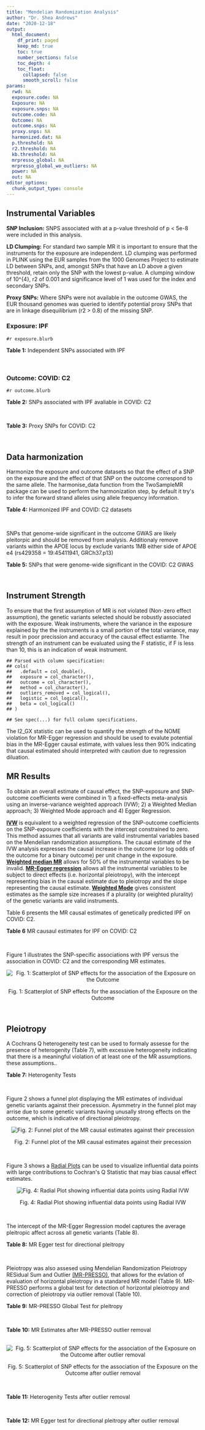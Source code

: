 ```yaml
---
title: "Mendelian Randomization Analysis"
author: "Dr. Shea Andrews"
date: "2020-12-18"
output:
  html_document:
    df_print: paged
    keep_md: true
    toc: true
    number_sections: false
    toc_depth: 4
    toc_float:
      collapsed: false
      smooth_scroll: false
params:
  rwd: NA
  exposure.code: NA
  Exposure: NA
  exposure.snps: NA
  outcome.code: NA
  Outcome: NA
  outcome.snps: NA
  proxy.snps: NA
  harmonized.dat: NA
  p.threshold: NA
  r2.threshold: NA
  kb.threshold: NA
  mrpresso_global: NA
  mrpresso_global_wo_outliers: NA
  power: NA
  out: NA
editor_options:
  chunk_output_type: console
---
```







## Instrumental Variables
**SNP Inclusion:** SNPS associated with at a p-value threshold of p < 5e-8 were included in this analysis.
<br>

**LD Clumping:** For standard two sample MR it is important to ensure that the instruments for the exposure are independent. LD clumping was performed in PLINK using the EUR samples from the 1000 Genomes Project to estimate LD between SNPs, and, amongst SNPs that have an LD above a given threshold, retain only the SNP with the lowest p-value. A clumping window of 10^{4}, r2 of 0.001 and significance level of 1 was used for the index and secondary SNPs.
<br>

**Proxy SNPs:** Where SNPs were not available in the outcome GWAS, the EUR thousand genomes was queried to identify potential proxy SNPs that are in linkage disequilibrium (r2 > 0.8) of the missing SNP.
<br>

### Exposure: IPF
`#r exposure.blurb`
<br>

**Table 1:** Independent SNPs associated with IPF
<div data-pagedtable="false">
  <script data-pagedtable-source type="application/json">
{"columns":[{"label":["SNP"],"name":[1],"type":["chr"],"align":["left"]},{"label":["CHROM"],"name":[2],"type":["dbl"],"align":["right"]},{"label":["POS"],"name":[3],"type":["dbl"],"align":["right"]},{"label":["REF"],"name":[4],"type":["chr"],"align":["left"]},{"label":["ALT"],"name":[5],"type":["chr"],"align":["left"]},{"label":["AF"],"name":[6],"type":["dbl"],"align":["right"]},{"label":["BETA"],"name":[7],"type":["dbl"],"align":["right"]},{"label":["SE"],"name":[8],"type":["dbl"],"align":["right"]},{"label":["Z"],"name":[9],"type":["dbl"],"align":["right"]},{"label":["P"],"name":[10],"type":["dbl"],"align":["right"]},{"label":["N"],"name":[11],"type":["dbl"],"align":["right"]},{"label":["TRAIT"],"name":[12],"type":["chr"],"align":["left"]}],"data":[{"1":"rs78238620","2":"3","3":"44902386","4":"T","5":"A","6":"0.053459","7":"0.4593835","8":"0.07390969","9":"6.215471","10":"5.117086e-10","11":"11259","12":"Idiopathic_Pulmonary_Fibrosis"},{"1":"rs12696304","2":"3","3":"169481271","4":"C","5":"G","6":"0.278854","7":"0.2668156","8":"0.03717319","9":"7.177635","10":"7.092778e-13","11":"11259","12":"Idiopathic_Pulmonary_Fibrosis"},{"1":"rs2013701","2":"4","3":"89885086","4":"G","5":"T","6":"0.487438","7":"-0.2424697","8":"0.03330002","9":"-7.281368","10":"3.304528e-13","11":"11259","12":"Idiopathic_Pulmonary_Fibrosis"},{"1":"rs7725218","2":"5","3":"1282414","4":"G","5":"A","6":"0.323107","7":"-0.3293240","8":"0.03544862","9":"-9.290180","10":"1.540283e-20","11":"11259","12":"Idiopathic_Pulmonary_Fibrosis"},{"1":"rs2076295","2":"6","3":"7563232","4":"T","5":"G","6":"0.468835","7":"0.3799705","8":"0.03322854","9":"11.435066","10":"2.793256e-30","11":"11259","12":"Idiopathic_Pulmonary_Fibrosis"},{"1":"rs12699415","2":"7","3":"1909479","4":"A","5":"G","6":"0.580176","7":"-0.2440172","8":"0.03400225","9":"-7.176502","10":"7.151760e-13","11":"11259","12":"Idiopathic_Pulmonary_Fibrosis"},{"1":"rs2897075","2":"7","3":"99630342","4":"C","5":"T","6":"0.391410","7":"0.2585521","8":"0.03404714","9":"7.593945","10":"3.103096e-14","11":"11259","12":"Idiopathic_Pulmonary_Fibrosis"},{"1":"rs28513081","2":"8","3":"120934126","4":"A","5":"G","6":"0.427310","7":"-0.2034907","8":"0.03346963","9":"-6.079862","10":"1.202864e-09","11":"11259","12":"Idiopathic_Pulmonary_Fibrosis"},{"1":"rs35705950","2":"11","3":"1241221","4":"G","5":"T","6":"0.140904","7":"1.5773608","8":"0.05180105","9":"30.450365","10":"1.184630e-203","11":"11259","12":"Idiopathic_Pulmonary_Fibrosis"},{"1":"rs9577395","2":"13","3":"113534984","4":"C","5":"G","6":"0.207732","7":"-0.2642992","8":"0.04115030","9":"-6.422778","10":"1.338099e-10","11":"11259","12":"Idiopathic_Pulmonary_Fibrosis"},{"1":"rs59424629","2":"15","3":"40720542","4":"G","5":"T","6":"0.538260","7":"0.2678313","8":"0.03320740","9":"8.065411","10":"7.298965e-16","11":"11259","12":"Idiopathic_Pulmonary_Fibrosis"},{"1":"rs62023891","2":"15","3":"86097216","4":"G","5":"A","6":"0.300615","7":"0.2356498","8":"0.03664299","9":"6.430965","10":"1.267962e-10","11":"11259","12":"Idiopathic_Pulmonary_Fibrosis"},{"1":"rs17652520","2":"17","3":"44098967","4":"G","5":"A","6":"0.214766","7":"-0.3286135","8":"0.04066747","9":"-8.080502","10":"6.450078e-16","11":"11259","12":"Idiopathic_Pulmonary_Fibrosis"},{"1":"rs12610495","2":"19","3":"4717672","4":"A","5":"G","6":"0.305555","7":"0.2722340","8":"0.03899250","9":"6.981701","10":"2.916276e-12","11":"11259","12":"Idiopathic_Pulmonary_Fibrosis"},{"1":"rs41308092","2":"20","3":"62324391","4":"G","5":"A","6":"0.019674","7":"0.7503587","8":"0.12196998","9":"6.151995","10":"7.651443e-10","11":"11259","12":"Idiopathic_Pulmonary_Fibrosis"}],"options":{"columns":{"min":{},"max":[10]},"rows":{"min":[10],"max":[10]},"pages":{}}}
  </script>
</div>
<br>

### Outcome: COVID: C2
`#r outcome.blurb`
<br>

**Table 2:** SNPs associated with IPF avaliable in COVID: C2
<div data-pagedtable="false">
  <script data-pagedtable-source type="application/json">
{"columns":[{"label":["SNP"],"name":[1],"type":["chr"],"align":["left"]},{"label":["CHROM"],"name":[2],"type":["dbl"],"align":["right"]},{"label":["POS"],"name":[3],"type":["dbl"],"align":["right"]},{"label":["REF"],"name":[4],"type":["chr"],"align":["left"]},{"label":["ALT"],"name":[5],"type":["chr"],"align":["left"]},{"label":["AF"],"name":[6],"type":["dbl"],"align":["right"]},{"label":["BETA"],"name":[7],"type":["dbl"],"align":["right"]},{"label":["SE"],"name":[8],"type":["dbl"],"align":["right"]},{"label":["Z"],"name":[9],"type":["dbl"],"align":["right"]},{"label":["P"],"name":[10],"type":["dbl"],"align":["right"]},{"label":["N"],"name":[11],"type":["dbl"],"align":["right"]},{"label":["TRAIT"],"name":[12],"type":["chr"],"align":["left"]}],"data":[{"1":"rs78238620","2":"3","3":"44902386","4":"T","5":"A","6":"0.05784","7":"-0.00516370","8":"0.023659","9":"-0.2182552","10":"0.8272000","11":"1393995","12":"covid_vs._population__eur"},{"1":"rs12696304","2":"3","3":"169481271","4":"C","5":"G","6":"0.26460","7":"-0.00020869","8":"0.011789","9":"-0.0177021","10":"0.9859000","11":"1393995","12":"covid_vs._population__eur"},{"1":"rs2013701","2":"4","3":"89885086","4":"G","5":"T","6":"0.52030","7":"-0.00633910","8":"0.010448","9":"-0.6067286","10":"0.5440000","11":"1393331","12":"covid_vs._population__eur"},{"1":"rs7725218","2":"5","3":"1282414","4":"G","5":"A","6":"0.34900","7":"-0.00599120","8":"0.010926","9":"-0.5483434","10":"0.5835000","11":"1393695","12":"covid_vs._population__eur"},{"1":"rs2076295","2":"6","3":"7563232","4":"T","5":"G","6":"0.44140","7":"0.02070300","8":"0.011157","9":"1.8556063","10":"0.0635000","11":"1374519","12":"covid_vs._population__eur"},{"1":"rs12699415","2":"7","3":"1909479","4":"A","5":"G","6":"0.57960","7":"-0.02341900","8":"0.010613","9":"-2.2066334","10":"0.0273400","11":"1393995","12":"covid_vs._population__eur"},{"1":"rs2897075","2":"7","3":"99630342","4":"C","5":"T","6":"0.37560","7":"0.03937700","8":"0.011180","9":"3.5220930","10":"0.0004280","11":"1383911","12":"covid_vs._population__eur"},{"1":"rs28513081","2":"8","3":"120934126","4":"A","5":"G","6":"0.46010","7":"-0.01136000","8":"0.010867","9":"-1.0453667","10":"0.2958000","11":"1383639","12":"covid_vs._population__eur"},{"1":"rs35705950","2":"11","3":"1241221","4":"G","5":"T","6":"0.11500","7":"-0.03272700","8":"0.018365","9":"-1.7820310","10":"0.0747400","11":"1108483","12":"covid_vs._population__eur"},{"1":"rs9577395","2":"13","3":"113534984","4":"C","5":"G","6":"0.22230","7":"0.02642600","8":"0.012604","9":"2.0966360","10":"0.0360300","11":"1393695","12":"covid_vs._population__eur"},{"1":"rs59424629","2":"15","3":"40720542","4":"G","5":"T","6":"0.54360","7":"0.01265900","8":"0.010424","9":"1.2144091","10":"0.2246000","11":"1393995","12":"covid_vs._population__eur"},{"1":"rs62023891","2":"15","3":"86097216","4":"G","5":"A","6":"0.29770","7":"0.00154560","8":"0.011592","9":"0.1333333","10":"0.8939000","11":"1393695","12":"covid_vs._population__eur"},{"1":"rs17652520","2":"17","3":"44098967","4":"G","5":"A","6":"0.19100","7":"-0.03348000","8":"0.013053","9":"-2.5649276","10":"0.0103200","11":"1383939","12":"covid_vs._population__eur"},{"1":"rs12610495","2":"19","3":"4717672","4":"A","5":"G","6":"0.30990","7":"0.04054700","8":"0.012253","9":"3.3091488","10":"0.0009358","11":"1369122","12":"covid_vs._population__eur"},{"1":"rs41308092","2":"20","3":"62324391","4":"G","5":"A","6":"0.03125","7":"-0.03114300","8":"0.041454","9":"-0.7512665","10":"0.4525000","11":"1386113","12":"covid_vs._population__eur"}],"options":{"columns":{"min":{},"max":[10]},"rows":{"min":[10],"max":[10]},"pages":{}}}
  </script>
</div>
<br>

**Table 3:** Proxy SNPs for COVID: C2
<div data-pagedtable="false">
  <script data-pagedtable-source type="application/json">
{"columns":[{"label":["proxy.outcome"],"name":[1],"type":["lgl"],"align":["right"]},{"label":["target_snp"],"name":[2],"type":["lgl"],"align":["right"]},{"label":["proxy_snp"],"name":[3],"type":["lgl"],"align":["right"]},{"label":["ld.r2"],"name":[4],"type":["lgl"],"align":["right"]},{"label":["Dprime"],"name":[5],"type":["lgl"],"align":["right"]},{"label":["ref.proxy"],"name":[6],"type":["lgl"],"align":["right"]},{"label":["alt.proxy"],"name":[7],"type":["lgl"],"align":["right"]},{"label":["CHROM"],"name":[8],"type":["lgl"],"align":["right"]},{"label":["POS"],"name":[9],"type":["lgl"],"align":["right"]},{"label":["ALT.proxy"],"name":[10],"type":["lgl"],"align":["right"]},{"label":["REF.proxy"],"name":[11],"type":["lgl"],"align":["right"]},{"label":["AF"],"name":[12],"type":["lgl"],"align":["right"]},{"label":["BETA"],"name":[13],"type":["lgl"],"align":["right"]},{"label":["SE"],"name":[14],"type":["lgl"],"align":["right"]},{"label":["P"],"name":[15],"type":["lgl"],"align":["right"]},{"label":["N"],"name":[16],"type":["lgl"],"align":["right"]},{"label":["ref"],"name":[17],"type":["lgl"],"align":["right"]},{"label":["alt"],"name":[18],"type":["lgl"],"align":["right"]},{"label":["ALT"],"name":[19],"type":["lgl"],"align":["right"]},{"label":["REF"],"name":[20],"type":["lgl"],"align":["right"]},{"label":["PHASE"],"name":[21],"type":["lgl"],"align":["right"]}],"data":[{"1":"NA","2":"NA","3":"NA","4":"NA","5":"NA","6":"NA","7":"NA","8":"NA","9":"NA","10":"NA","11":"NA","12":"NA","13":"NA","14":"NA","15":"NA","16":"NA","17":"NA","18":"NA","19":"NA","20":"NA","21":"NA"}],"options":{"columns":{"min":{},"max":[10]},"rows":{"min":[10],"max":[10]},"pages":{}}}
  </script>
</div>
<br>

## Data harmonization
Harmonize the exposure and outcome datasets so that the effect of a SNP on the exposure and the effect of that SNP on the outcome correspond to the same allele. The harmonise_data function from the TwoSampleMR package can be used to perform the harmonization step, by default it try's to infer the forward strand alleles using allele frequency information.
<br>

**Table 4:** Harmonized IPF and COVID: C2 datasets
<div data-pagedtable="false">
  <script data-pagedtable-source type="application/json">
{"columns":[{"label":["SNP"],"name":[1],"type":["chr"],"align":["left"]},{"label":["effect_allele.exposure"],"name":[2],"type":["chr"],"align":["left"]},{"label":["other_allele.exposure"],"name":[3],"type":["chr"],"align":["left"]},{"label":["effect_allele.outcome"],"name":[4],"type":["chr"],"align":["left"]},{"label":["other_allele.outcome"],"name":[5],"type":["chr"],"align":["left"]},{"label":["beta.exposure"],"name":[6],"type":["dbl"],"align":["right"]},{"label":["beta.outcome"],"name":[7],"type":["dbl"],"align":["right"]},{"label":["eaf.exposure"],"name":[8],"type":["dbl"],"align":["right"]},{"label":["eaf.outcome"],"name":[9],"type":["dbl"],"align":["right"]},{"label":["remove"],"name":[10],"type":["lgl"],"align":["right"]},{"label":["palindromic"],"name":[11],"type":["lgl"],"align":["right"]},{"label":["ambiguous"],"name":[12],"type":["lgl"],"align":["right"]},{"label":["id.outcome"],"name":[13],"type":["chr"],"align":["left"]},{"label":["chr.outcome"],"name":[14],"type":["dbl"],"align":["right"]},{"label":["pos.outcome"],"name":[15],"type":["dbl"],"align":["right"]},{"label":["se.outcome"],"name":[16],"type":["dbl"],"align":["right"]},{"label":["z.outcome"],"name":[17],"type":["dbl"],"align":["right"]},{"label":["pval.outcome"],"name":[18],"type":["dbl"],"align":["right"]},{"label":["samplesize.outcome"],"name":[19],"type":["dbl"],"align":["right"]},{"label":["outcome"],"name":[20],"type":["chr"],"align":["left"]},{"label":["mr_keep.outcome"],"name":[21],"type":["lgl"],"align":["right"]},{"label":["pval_origin.outcome"],"name":[22],"type":["chr"],"align":["left"]},{"label":["chr.exposure"],"name":[23],"type":["dbl"],"align":["right"]},{"label":["pos.exposure"],"name":[24],"type":["dbl"],"align":["right"]},{"label":["se.exposure"],"name":[25],"type":["dbl"],"align":["right"]},{"label":["z.exposure"],"name":[26],"type":["dbl"],"align":["right"]},{"label":["pval.exposure"],"name":[27],"type":["dbl"],"align":["right"]},{"label":["samplesize.exposure"],"name":[28],"type":["dbl"],"align":["right"]},{"label":["exposure"],"name":[29],"type":["chr"],"align":["left"]},{"label":["mr_keep.exposure"],"name":[30],"type":["lgl"],"align":["right"]},{"label":["pval_origin.exposure"],"name":[31],"type":["chr"],"align":["left"]},{"label":["id.exposure"],"name":[32],"type":["chr"],"align":["left"]},{"label":["action"],"name":[33],"type":["dbl"],"align":["right"]},{"label":["mr_keep"],"name":[34],"type":["lgl"],"align":["right"]},{"label":["pt"],"name":[35],"type":["dbl"],"align":["right"]},{"label":["pleitropy_keep"],"name":[36],"type":["lgl"],"align":["right"]},{"label":["mrpresso_RSSobs"],"name":[37],"type":["dbl"],"align":["right"]},{"label":["mrpresso_pval"],"name":[38],"type":["dbl"],"align":["right"]},{"label":["mrpresso_keep"],"name":[39],"type":["lgl"],"align":["right"]}],"data":[{"1":"rs12610495","2":"G","3":"A","4":"G","5":"A","6":"0.2722340","7":"0.04054700","8":"0.305555","9":"0.30990","10":"FALSE","11":"FALSE","12":"FALSE","13":"ugzW3F","14":"19","15":"4717672","16":"0.012253","17":"3.3091488","18":"0.0009358","19":"1369122","20":"covidhgi2020anaC2v4eur23andMe","21":"TRUE","22":"reported","23":"19","24":"4717672","25":"0.03899250","26":"6.981701","27":"2.916276e-12","28":"11259","29":"Allen2020ipf","30":"TRUE","31":"reported","32":"9H4Hhe","33":"2","34":"TRUE","35":"5e-08","36":"TRUE","37":"1.457089e-03","38":"0.0360","39":"FALSE"},{"1":"rs12696304","2":"G","3":"C","4":"G","5":"C","6":"0.2668156","7":"-0.00020869","8":"0.278854","9":"0.26460","10":"FALSE","11":"TRUE","12":"FALSE","13":"ugzW3F","14":"3","15":"169481271","16":"0.011789","17":"-0.0177021","18":"0.9859000","19":"1393995","20":"covidhgi2020anaC2v4eur23andMe","21":"TRUE","22":"reported","23":"3","24":"169481271","25":"0.03717319","26":"7.177635","27":"7.092778e-13","28":"11259","29":"Allen2020ipf","30":"TRUE","31":"reported","32":"9H4Hhe","33":"2","34":"TRUE","35":"5e-08","36":"TRUE","37":"1.503368e-05","38":"1.0000","39":"TRUE"},{"1":"rs12699415","2":"G","3":"A","4":"G","5":"A","6":"-0.2440172","7":"-0.02341900","8":"0.580176","9":"0.57960","10":"FALSE","11":"FALSE","12":"FALSE","13":"ugzW3F","14":"7","15":"1909479","16":"0.010613","17":"-2.2066334","18":"0.0273400","19":"1393995","20":"covidhgi2020anaC2v4eur23andMe","21":"TRUE","22":"reported","23":"7","24":"1909479","25":"0.03400225","26":"-7.176502","27":"7.151760e-13","28":"11259","29":"Allen2020ipf","30":"TRUE","31":"reported","32":"9H4Hhe","33":"2","34":"TRUE","35":"5e-08","36":"TRUE","37":"4.371192e-04","38":"0.7740","39":"TRUE"},{"1":"rs17652520","2":"A","3":"G","4":"A","5":"G","6":"-0.3286135","7":"-0.03348000","8":"0.214766","9":"0.19100","10":"FALSE","11":"FALSE","12":"FALSE","13":"ugzW3F","14":"17","15":"44098967","16":"0.013053","17":"-2.5649276","18":"0.0103200","19":"1383939","20":"covidhgi2020anaC2v4eur23andMe","21":"TRUE","22":"reported","23":"17","24":"44098967","25":"0.04066747","26":"-8.080502","27":"6.450078e-16","28":"11259","29":"Allen2020ipf","30":"TRUE","31":"reported","32":"9H4Hhe","33":"2","34":"TRUE","35":"5e-08","36":"TRUE","37":"9.232075e-04","38":"0.2940","39":"TRUE"},{"1":"rs2013701","2":"T","3":"G","4":"T","5":"G","6":"-0.2424697","7":"-0.00633910","8":"0.487438","9":"0.52030","10":"FALSE","11":"FALSE","12":"FALSE","13":"ugzW3F","14":"4","15":"89885086","16":"0.010448","17":"-0.6067286","18":"0.5440000","19":"1393331","20":"covidhgi2020anaC2v4eur23andMe","21":"TRUE","22":"reported","23":"4","24":"89885086","25":"0.03330002","26":"-7.281368","27":"3.304528e-13","28":"11259","29":"Allen2020ipf","30":"TRUE","31":"reported","32":"9H4Hhe","33":"2","34":"TRUE","35":"5e-08","36":"TRUE","37":"1.048353e-05","38":"1.0000","39":"TRUE"},{"1":"rs2076295","2":"G","3":"T","4":"G","5":"T","6":"0.3799705","7":"0.02070300","8":"0.468835","9":"0.44140","10":"FALSE","11":"FALSE","12":"FALSE","13":"ugzW3F","14":"6","15":"7563232","16":"0.011157","17":"1.8556063","18":"0.0635000","19":"1374519","20":"covidhgi2020anaC2v4eur23andMe","21":"TRUE","22":"reported","23":"6","24":"7563232","25":"0.03322854","26":"11.435066","27":"2.793256e-30","28":"11259","29":"Allen2020ipf","30":"TRUE","31":"reported","32":"9H4Hhe","33":"2","34":"TRUE","35":"5e-08","36":"TRUE","37":"2.873980e-04","38":"1.0000","39":"TRUE"},{"1":"rs28513081","2":"G","3":"A","4":"G","5":"A","6":"-0.2034907","7":"-0.01136000","8":"0.427310","9":"0.46010","10":"FALSE","11":"FALSE","12":"FALSE","13":"ugzW3F","14":"8","15":"120934126","16":"0.010867","17":"-1.0453667","18":"0.2958000","19":"1383639","20":"covidhgi2020anaC2v4eur23andMe","21":"TRUE","22":"reported","23":"8","24":"120934126","25":"0.03346963","26":"-6.079862","27":"1.202864e-09","28":"11259","29":"Allen2020ipf","30":"TRUE","31":"reported","32":"9H4Hhe","33":"2","34":"TRUE","35":"5e-08","36":"TRUE","37":"7.859026e-05","38":"1.0000","39":"TRUE"},{"1":"rs2897075","2":"T","3":"C","4":"T","5":"C","6":"0.2585521","7":"0.03937700","8":"0.391410","9":"0.37560","10":"FALSE","11":"FALSE","12":"FALSE","13":"ugzW3F","14":"7","15":"99630342","16":"0.011180","17":"3.5220930","18":"0.0004280","19":"1383911","20":"covidhgi2020anaC2v4eur23andMe","21":"TRUE","22":"reported","23":"7","24":"99630342","25":"0.03404714","26":"7.593945","27":"3.103096e-14","28":"11259","29":"Allen2020ipf","30":"TRUE","31":"reported","32":"9H4Hhe","33":"2","34":"TRUE","35":"5e-08","36":"TRUE","37":"1.387875e-03","38":"0.0045","39":"FALSE"},{"1":"rs35705950","2":"T","3":"G","4":"T","5":"G","6":"1.5773608","7":"-0.03272700","8":"0.140904","9":"0.11500","10":"FALSE","11":"FALSE","12":"FALSE","13":"ugzW3F","14":"11","15":"1241221","16":"0.018365","17":"-1.7820310","18":"0.0747400","19":"1108483","20":"covidhgi2020anaC2v4eur23andMe","21":"TRUE","22":"reported","23":"11","24":"1241221","25":"0.05180105","26":"30.450365","27":"1.000000e-200","28":"11259","29":"Allen2020ipf","30":"TRUE","31":"reported","32":"9H4Hhe","33":"2","34":"TRUE","35":"5e-08","36":"TRUE","37":"1.079031e-02","38":"0.0120","39":"FALSE"},{"1":"rs41308092","2":"A","3":"G","4":"A","5":"G","6":"0.7503587","7":"-0.03114300","8":"0.019674","9":"0.03125","10":"FALSE","11":"FALSE","12":"FALSE","13":"ugzW3F","14":"20","15":"62324391","16":"0.041454","17":"-0.7512665","18":"0.4525000","19":"1386113","20":"covidhgi2020anaC2v4eur23andMe","21":"TRUE","22":"reported","23":"20","24":"62324391","25":"0.12196998","26":"6.151995","27":"7.651443e-10","28":"11259","29":"Allen2020ipf","30":"TRUE","31":"reported","32":"9H4Hhe","33":"2","34":"TRUE","35":"5e-08","36":"TRUE","37":"1.763668e-03","38":"1.0000","39":"TRUE"},{"1":"rs59424629","2":"T","3":"G","4":"T","5":"G","6":"0.2678313","7":"0.01265900","8":"0.538260","9":"0.54360","10":"FALSE","11":"FALSE","12":"FALSE","13":"ugzW3F","14":"15","15":"40720542","16":"0.010424","17":"1.2144091","18":"0.2246000","19":"1393995","20":"covidhgi2020anaC2v4eur23andMe","21":"TRUE","22":"reported","23":"15","24":"40720542","25":"0.03320740","26":"8.065411","27":"7.298965e-16","28":"11259","29":"Allen2020ipf","30":"TRUE","31":"reported","32":"9H4Hhe","33":"2","34":"TRUE","35":"5e-08","36":"TRUE","37":"9.061145e-05","38":"1.0000","39":"TRUE"},{"1":"rs62023891","2":"A","3":"G","4":"A","5":"G","6":"0.2356498","7":"0.00154560","8":"0.300615","9":"0.29770","10":"FALSE","11":"FALSE","12":"FALSE","13":"ugzW3F","14":"15","15":"86097216","16":"0.011592","17":"0.1333333","18":"0.8939000","19":"1393695","20":"covidhgi2020anaC2v4eur23andMe","21":"TRUE","22":"reported","23":"15","24":"86097216","25":"0.03664299","26":"6.430965","27":"1.267962e-10","28":"11259","29":"Allen2020ipf","30":"TRUE","31":"reported","32":"9H4Hhe","33":"2","34":"TRUE","35":"5e-08","36":"TRUE","37":"2.635801e-06","38":"1.0000","39":"TRUE"},{"1":"rs7725218","2":"A","3":"G","4":"A","5":"G","6":"-0.3293240","7":"-0.00599120","8":"0.323107","9":"0.34900","10":"FALSE","11":"FALSE","12":"FALSE","13":"ugzW3F","14":"5","15":"1282414","16":"0.010926","17":"-0.5483434","18":"0.5835000","19":"1393695","20":"covidhgi2020anaC2v4eur23andMe","21":"TRUE","22":"reported","23":"5","24":"1282414","25":"0.03544862","26":"-9.290180","27":"1.540283e-20","28":"11259","29":"Allen2020ipf","30":"TRUE","31":"reported","32":"9H4Hhe","33":"2","34":"TRUE","35":"5e-08","36":"TRUE","37":"2.981147e-06","38":"1.0000","39":"TRUE"},{"1":"rs78238620","2":"A","3":"T","4":"A","5":"T","6":"0.4593835","7":"-0.00516370","8":"0.053459","9":"0.05784","10":"FALSE","11":"TRUE","12":"FALSE","13":"ugzW3F","14":"3","15":"44902386","16":"0.023659","17":"-0.2182552","18":"0.8272000","19":"1393995","20":"covidhgi2020anaC2v4eur23andMe","21":"TRUE","22":"reported","23":"3","24":"44902386","25":"0.07390969","26":"6.215471","27":"5.117086e-10","28":"11259","29":"Allen2020ipf","30":"TRUE","31":"reported","32":"9H4Hhe","33":"2","34":"TRUE","35":"5e-08","36":"TRUE","37":"1.331985e-04","38":"1.0000","39":"TRUE"},{"1":"rs9577395","2":"G","3":"C","4":"G","5":"C","6":"-0.2642992","7":"0.02642600","8":"0.207732","9":"0.22230","10":"FALSE","11":"TRUE","12":"FALSE","13":"ugzW3F","14":"13","15":"113534984","16":"0.012604","17":"2.0966360","18":"0.0360300","19":"1393695","20":"covidhgi2020anaC2v4eur23andMe","21":"TRUE","22":"reported","23":"13","24":"113534984","25":"0.04115030","26":"-6.422778","27":"1.338099e-10","28":"11259","29":"Allen2020ipf","30":"TRUE","31":"reported","32":"9H4Hhe","33":"2","34":"TRUE","35":"5e-08","36":"TRUE","37":"9.498357e-04","38":"0.2385","39":"TRUE"}],"options":{"columns":{"min":{},"max":[10]},"rows":{"min":[10],"max":[10]},"pages":{}}}
  </script>
</div>
<br>

SNPs that genome-wide significant in the outcome GWAS are likely pleitorpic and should be removed from analysis. Additionaly remove variants within the APOE locus by exclude variants 1MB either side of APOE e4 (rs429358 = 19:45411941, GRCh37.p13)
<br>


**Table 5:** SNPs that were genome-wide significant in the COVID: C2 GWAS
<div data-pagedtable="false">
  <script data-pagedtable-source type="application/json">
{"columns":[{"label":["SNP"],"name":[1],"type":["chr"],"align":["left"]},{"label":["chr.outcome"],"name":[2],"type":["dbl"],"align":["right"]},{"label":["pos.outcome"],"name":[3],"type":["dbl"],"align":["right"]},{"label":["pval.exposure"],"name":[4],"type":["dbl"],"align":["right"]},{"label":["pval.outcome"],"name":[5],"type":["dbl"],"align":["right"]}],"data":[],"options":{"columns":{"min":{},"max":[10]},"rows":{"min":[10],"max":[10]},"pages":{}}}
  </script>
</div>
<br>


## Instrument Strength
To ensure that the first assumption of MR is not violated (Non-zero effect assumption), the genetic variants selected should be robustly associated with the exposure. Weak instruments, where the variance in the exposure explained by the the instruments is a small portion of the total variance, may result in poor precission and accuracy of the causal effect estiamte. The strength of an instrument can be evaluated using the F statistic, if F is less than 10, this is an indication of weak instrument.


```
## Parsed with column specification:
## cols(
##   .default = col_double(),
##   exposure = col_character(),
##   outcome = col_character(),
##   method = col_character(),
##   outliers_removed = col_logical(),
##   logistic = col_logical(),
##   beta = col_logical()
## )
```

```
## See spec(...) for full column specifications.
```

<div data-pagedtable="false">
  <script data-pagedtable-source type="application/json">
{"columns":[{"label":["outliers_removed"],"name":[1],"type":["lgl"],"align":["right"]},{"label":["pve.exposure"],"name":[2],"type":["dbl"],"align":["right"]},{"label":["F"],"name":[3],"type":["dbl"],"align":["right"]},{"label":["Alpha"],"name":[4],"type":["dbl"],"align":["right"]},{"label":["NCP"],"name":[5],"type":["dbl"],"align":["right"]},{"label":["Power"],"name":[6],"type":["dbl"],"align":["right"]}],"data":[{"1":"FALSE","2":"0.14289659","3":"124.96246","4":"0.05","5":"5.412366","6":"0.6430076"},{"1":"TRUE","2":"0.06205954","3":"62.00834","4":"0.05","5":"8.491114","6":"0.8299556"}],"options":{"columns":{"min":{},"max":[10]},"rows":{"min":[10],"max":[10]},"pages":{}}}
  </script>
</div>

The I2_GX statistic can be used to quantify the strength of the NOME violation for MR-Egger regression and should be used to evalute potential bias in the MR-Egger causal estimate, with values less then 90% indicating that causal estimated should interpreted with caution due to regression diluation.

<div data-pagedtable="false">
  <script data-pagedtable-source type="application/json">
{"columns":[{"label":["outliers_removed"],"name":[1],"type":["lgl"],"align":["right"]},{"label":["Isq_gx"],"name":[2],"type":["dbl"],"align":["right"]}],"data":[{"1":"FALSE","2":"0.9707610"},{"1":"TRUE","2":"0.5881686"}],"options":{"columns":{"min":{},"max":[10]},"rows":{"min":[10],"max":[10]},"pages":{}}}
  </script>
</div>


##  MR Results
To obtain an overall estimate of causal effect, the SNP-exposure and SNP-outcome coefficients were combined in 1) a fixed-effects meta-analysis using an inverse-variance weighted approach (IVW); 2) a Weighted Median approach; 3) Weighted Mode approach and 4) Egger Regression.


[**IVW**](https://doi.org/10.1002/gepi.21758) is equivalent to a weighted regression of the SNP-outcome coefficients on the SNP-exposure coefficients with the intercept constrained to zero. This method assumes that all variants are valid instrumental variables based on the Mendelian randomization assumptions. The causal estimate of the IVW analysis expresses the causal increase in the outcome (or log odds of the outcome for a binary outcome) per unit change in the exposure. [**Weighted median MR**](https://doi.org/10.1002/gepi.21965) allows for 50% of the instrumental variables to be invalid. [**MR-Egger regression**](https://doi.org/10.1093/ije/dyw220) allows all the instrumental variables to be subject to direct effects (i.e. horizontal pleiotropy), with the intercept representing bias in the causal estimate due to pleiotropy and the slope representing the causal estimate. [**Weighted Mode**](https://doi.org/10.1093/ije/dyx102) gives consistent estimates as the sample size increases if a plurality (or weighted plurality) of the genetic variants are valid instruments.
<br>



Table 6 presents the MR causal estimates of genetically predicted IPF on COVID: C2.
<br>

**Table 6** MR causaul estimates for IPF on COVID: C2
<div data-pagedtable="false">
  <script data-pagedtable-source type="application/json">
{"columns":[{"label":["id.exposure"],"name":[1],"type":["chr"],"align":["left"]},{"label":["id.outcome"],"name":[2],"type":["chr"],"align":["left"]},{"label":["outcome"],"name":[3],"type":["fctr"],"align":["left"]},{"label":["exposure"],"name":[4],"type":["fctr"],"align":["left"]},{"label":["method"],"name":[5],"type":["fctr"],"align":["left"]},{"label":["nsnp"],"name":[6],"type":["int"],"align":["right"]},{"label":["b"],"name":[7],"type":["dbl"],"align":["right"]},{"label":["se"],"name":[8],"type":["dbl"],"align":["right"]},{"label":["pval"],"name":[9],"type":["dbl"],"align":["right"]}],"data":[{"1":"9H4Hhe","2":"ugzW3F","3":"covidhgi2020anaC2v4eur23andMe","4":"Allen2020ipf","5":"Inverse variance weighted (fixed effects)","6":"15","7":"0.01326178","8":"0.008096298","9":"0.1014205"},{"1":"9H4Hhe","2":"ugzW3F","3":"covidhgi2020anaC2v4eur23andMe","4":"Allen2020ipf","5":"Weighted median","6":"15","7":"-0.01331747","8":"0.012418488","9":"0.2835446"},{"1":"9H4Hhe","2":"ugzW3F","3":"covidhgi2020anaC2v4eur23andMe","4":"Allen2020ipf","5":"Weighted mode","6":"15","7":"-0.01515032","8":"0.011113551","9":"0.1943331"},{"1":"9H4Hhe","2":"ugzW3F","3":"covidhgi2020anaC2v4eur23andMe","4":"Allen2020ipf","5":"MR Egger","6":"15","7":"-0.03397958","8":"0.020684111","9":"0.1243823"}],"options":{"columns":{"min":{},"max":[10]},"rows":{"min":[10],"max":[10]},"pages":{}}}
  </script>
</div>
<br>

Figure 1 illustrates the SNP-specific associations with IPF versus the association in COVID: C2 and the corresponding MR estimates.
<br>

<div class="figure" style="text-align: center">
<img src="/sc/arion/projects/LOAD/shea/Projects/MRcovid/results/MRcovideurwoukbb/Allen2020ipf/covidhgi2020anaC2v4eur23andMe/Allen2020ipf_5e-8_covidhgi2020anaC2v4eur23andMe_MR_Analaysis_files/figure-html/scatter_plot-1.png" alt="Fig. 1: Scatterplot of SNP effects for the association of the Exposure on the Outcome"  />
<p class="caption">Fig. 1: Scatterplot of SNP effects for the association of the Exposure on the Outcome</p>
</div>
<br>


## Pleiotropy
A Cochrans Q heterogeneity test can be used to formaly assesse for the presence of heterogenity (Table 7), with excessive heterogeneity indicating that there is a meaningful violation of at least one of the MR assumptions.
these assumptions..
<br>

**Table 7:** Heterogenity Tests
<div data-pagedtable="false">
  <script data-pagedtable-source type="application/json">
{"columns":[{"label":["id.exposure"],"name":[1],"type":["chr"],"align":["left"]},{"label":["id.outcome"],"name":[2],"type":["chr"],"align":["left"]},{"label":["outcome"],"name":[3],"type":["fctr"],"align":["left"]},{"label":["exposure"],"name":[4],"type":["fctr"],"align":["left"]},{"label":["method"],"name":[5],"type":["fctr"],"align":["left"]},{"label":["Q"],"name":[6],"type":["dbl"],"align":["right"]},{"label":["Q_df"],"name":[7],"type":["dbl"],"align":["right"]},{"label":["Q_pval"],"name":[8],"type":["dbl"],"align":["right"]}],"data":[{"1":"9H4Hhe","2":"ugzW3F","3":"covidhgi2020anaC2v4eur23andMe","4":"Allen2020ipf","5":"MR Egger","6":"29.16739","7":"13","8":"6.197193e-03"},{"1":"9H4Hhe","2":"ugzW3F","3":"covidhgi2020anaC2v4eur23andMe","4":"Allen2020ipf","5":"Inverse variance weighted","6":"47.00193","7":"14","8":"1.920739e-05"}],"options":{"columns":{"min":{},"max":[10]},"rows":{"min":[10],"max":[10]},"pages":{}}}
  </script>
</div>
<br>

Figure 2 shows a funnel plot displaying the MR estimates of individual genetic variants against their precession. Aysmmetry in the funnel plot may arrise due to some genetic variants having unusally strong effects on the outcome, which is indicative of directional pleiotropy.
<br>

<div class="figure" style="text-align: center">
<img src="/sc/arion/projects/LOAD/shea/Projects/MRcovid/results/MRcovideurwoukbb/Allen2020ipf/covidhgi2020anaC2v4eur23andMe/Allen2020ipf_5e-8_covidhgi2020anaC2v4eur23andMe_MR_Analaysis_files/figure-html/funnel_plot-1.png" alt="Fig. 2: Funnel plot of the MR causal estimates against their precession"  />
<p class="caption">Fig. 2: Funnel plot of the MR causal estimates against their precession</p>
</div>
<br>

Figure 3 shows a [Radial Plots](https://github.com/WSpiller/RadialMR) can be used to visualize influential data points with large contributions to Cochran's Q Statistic that may bias causal effect estimates.



<div class="figure" style="text-align: center">
<img src="/sc/arion/projects/LOAD/shea/Projects/MRcovid/results/MRcovideurwoukbb/Allen2020ipf/covidhgi2020anaC2v4eur23andMe/Allen2020ipf_5e-8_covidhgi2020anaC2v4eur23andMe_MR_Analaysis_files/figure-html/Radial_Plot-1.png" alt="Fig. 4: Radial Plot showing influential data points using Radial IVW"  />
<p class="caption">Fig. 4: Radial Plot showing influential data points using Radial IVW</p>
</div>
<br>

The intercept of the MR-Egger Regression model captures the average pleitropic affect across all genetic variants (Table 8).
<br>

**Table 8:** MR Egger test for directional pleitropy
<div data-pagedtable="false">
  <script data-pagedtable-source type="application/json">
{"columns":[{"label":["id.exposure"],"name":[1],"type":["chr"],"align":["left"]},{"label":["id.outcome"],"name":[2],"type":["chr"],"align":["left"]},{"label":["outcome"],"name":[3],"type":["fctr"],"align":["left"]},{"label":["exposure"],"name":[4],"type":["fctr"],"align":["left"]},{"label":["egger_intercept"],"name":[5],"type":["dbl"],"align":["right"]},{"label":["se"],"name":[6],"type":["dbl"],"align":["right"]},{"label":["pval"],"name":[7],"type":["dbl"],"align":["right"]}],"data":[{"1":"9H4Hhe","2":"ugzW3F","3":"covidhgi2020anaC2v4eur23andMe","4":"Allen2020ipf","5":"0.02290187","6":"0.008123013","7":"0.01448221"}],"options":{"columns":{"min":{},"max":[10]},"rows":{"min":[10],"max":[10]},"pages":{}}}
  </script>
</div>
<br>

Pleiotropy was also assesed using Mendelian Randomization Pleiotropy RESidual Sum and Outlier [(MR-PRESSO)](https://doi.org/10.1038/s41588-018-0099-7), that allows for the evlation of evaluation of horizontal pleiotropy in a standared MR model (Table 9). MR-PRESSO performs a global test for detection of horizontal pleiotropy and correction of pleiotropy via outlier removal (Table 10).
<br>

**Table 9:** MR-PRESSO Global Test for pleitropy
<div data-pagedtable="false">
  <script data-pagedtable-source type="application/json">
{"columns":[{"label":["id.exposure"],"name":[1],"type":["chr"],"align":["left"]},{"label":["id.outcome"],"name":[2],"type":["chr"],"align":["left"]},{"label":["outcome"],"name":[3],"type":["chr"],"align":["left"]},{"label":["exposure"],"name":[4],"type":["chr"],"align":["left"]},{"label":["pt"],"name":[5],"type":["dbl"],"align":["right"]},{"label":["outliers_removed"],"name":[6],"type":["lgl"],"align":["right"]},{"label":["n_outliers"],"name":[7],"type":["dbl"],"align":["right"]},{"label":["RSSobs"],"name":[8],"type":["dbl"],"align":["right"]},{"label":["pval"],"name":[9],"type":["chr"],"align":["left"]}],"data":[{"1":"9H4Hhe","2":"ugzW3F","3":"covidhgi2020anaC2v4eur23andMe","4":"Allen2020ipf","5":"5e-08","6":"FALSE","7":"3","8":"73.40124","9":"<1e-04"}],"options":{"columns":{"min":{},"max":[10]},"rows":{"min":[10],"max":[10]},"pages":{}}}
  </script>
</div>
<br>


**Table 10:** MR Estimates after MR-PRESSO outlier removal
<div data-pagedtable="false">
  <script data-pagedtable-source type="application/json">
{"columns":[{"label":["id.exposure"],"name":[1],"type":["chr"],"align":["left"]},{"label":["id.outcome"],"name":[2],"type":["chr"],"align":["left"]},{"label":["outcome"],"name":[3],"type":["fctr"],"align":["left"]},{"label":["exposure"],"name":[4],"type":["fctr"],"align":["left"]},{"label":["method"],"name":[5],"type":["fctr"],"align":["left"]},{"label":["nsnp"],"name":[6],"type":["int"],"align":["right"]},{"label":["b"],"name":[7],"type":["dbl"],"align":["right"]},{"label":["se"],"name":[8],"type":["dbl"],"align":["right"]},{"label":["pval"],"name":[9],"type":["dbl"],"align":["right"]}],"data":[{"1":"9H4Hhe","2":"ugzW3F","3":"covidhgi2020anaC2v4eur23andMe","4":"Allen2020ipf","5":"Inverse variance weighted (fixed effects)","6":"12","7":"0.029254978","8":"0.01208239","9":"0.01546550"},{"1":"9H4Hhe","2":"ugzW3F","3":"covidhgi2020anaC2v4eur23andMe","4":"Allen2020ipf","5":"Weighted median","6":"12","7":"0.030573630","8":"0.01660311","9":"0.06555706"},{"1":"9H4Hhe","2":"ugzW3F","3":"covidhgi2020anaC2v4eur23andMe","4":"Allen2020ipf","5":"Weighted mode","6":"12","7":"0.033175424","8":"0.02360369","9":"0.18747701"},{"1":"9H4Hhe","2":"ugzW3F","3":"covidhgi2020anaC2v4eur23andMe","4":"Allen2020ipf","5":"MR Egger","6":"12","7":"0.002191447","8":"0.06571978","9":"0.97405540"}],"options":{"columns":{"min":{},"max":[10]},"rows":{"min":[10],"max":[10]},"pages":{}}}
  </script>
</div>
<br>

<div class="figure" style="text-align: center">
<img src="/sc/arion/projects/LOAD/shea/Projects/MRcovid/results/MRcovideurwoukbb/Allen2020ipf/covidhgi2020anaC2v4eur23andMe/Allen2020ipf_5e-8_covidhgi2020anaC2v4eur23andMe_MR_Analaysis_files/figure-html/scatter_plot_outlier-1.png" alt="Fig. 5: Scatterplot of SNP effects for the association of the Exposure on the Outcome after outlier removal"  />
<p class="caption">Fig. 5: Scatterplot of SNP effects for the association of the Exposure on the Outcome after outlier removal</p>
</div>
<br>

**Table 11:** Heterogenity Tests after outlier removal
<div data-pagedtable="false">
  <script data-pagedtable-source type="application/json">
{"columns":[{"label":["id.exposure"],"name":[1],"type":["chr"],"align":["left"]},{"label":["id.outcome"],"name":[2],"type":["chr"],"align":["left"]},{"label":["outcome"],"name":[3],"type":["fctr"],"align":["left"]},{"label":["exposure"],"name":[4],"type":["fctr"],"align":["left"]},{"label":["method"],"name":[5],"type":["fctr"],"align":["left"]},{"label":["Q"],"name":[6],"type":["dbl"],"align":["right"]},{"label":["Q_df"],"name":[7],"type":["dbl"],"align":["right"]},{"label":["Q_pval"],"name":[8],"type":["dbl"],"align":["right"]}],"data":[{"1":"9H4Hhe","2":"ugzW3F","3":"covidhgi2020anaC2v4eur23andMe","4":"Allen2020ipf","5":"MR Egger","6":"16.98552","7":"10","8":"0.07468509"},{"1":"9H4Hhe","2":"ugzW3F","3":"covidhgi2020anaC2v4eur23andMe","4":"Allen2020ipf","5":"Inverse variance weighted","6":"17.29110","7":"11","8":"0.09955492"}],"options":{"columns":{"min":{},"max":[10]},"rows":{"min":[10],"max":[10]},"pages":{}}}
  </script>
</div>
<br>

**Table 12:** MR Egger test for directional pleitropy after outlier removal
<div data-pagedtable="false">
  <script data-pagedtable-source type="application/json">
{"columns":[{"label":["id.exposure"],"name":[1],"type":["chr"],"align":["left"]},{"label":["id.outcome"],"name":[2],"type":["chr"],"align":["left"]},{"label":["outcome"],"name":[3],"type":["fctr"],"align":["left"]},{"label":["exposure"],"name":[4],"type":["fctr"],"align":["left"]},{"label":["egger_intercept"],"name":[5],"type":["dbl"],"align":["right"]},{"label":["se"],"name":[6],"type":["dbl"],"align":["right"]},{"label":["pval"],"name":[7],"type":["dbl"],"align":["right"]}],"data":[{"1":"9H4Hhe","2":"ugzW3F","3":"covidhgi2020anaC2v4eur23andMe","4":"Allen2020ipf","5":"0.008091928","6":"0.01907765","7":"0.6804309"}],"options":{"columns":{"min":{},"max":[10]},"rows":{"min":[10],"max":[10]},"pages":{}}}
  </script>
</div>
<br>
